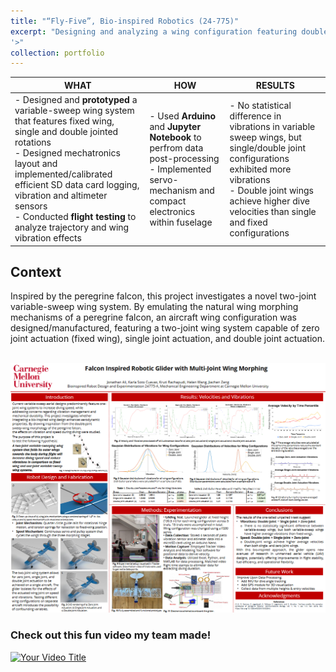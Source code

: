 ```yaml
---
title: "“Fly-Five”, Bio-inspired Robotics (24-775)"
excerpt: "Designing and analyzing a wing configuration featuring double joint actuation <br/><img src='/images/PXL_20240429_171839662.png
'>"
collection: portfolio
---
```



| WHAT | HOW | RESULTS |
|------|-----|---------|
| - Designed and **prototyped** a variable-sweep wing system that features fixed wing, single and double jointed rotations<br> - Designed mechatronics layout and implemented/calibrated efficient SD data card logging, vibration and altimeter sensors<br> - Conducted **flight testing** to analyze trajectory and wing vibration effects | - Used **Arduino** and **Jupyter Notebook** to perfrom data post-processing <br> - Implemented servo-mechanism and compact electronics within fuselage <br> | - No statistical difference in vibrations in variable sweep wings, but single/double joint configurations exhibited more vibrations <br> - Double joint wings achieve higher dive velocities than single and fixed configurations |

## Context
Inspired by the peregrine falcon, this project investigates a novel two-joint variable-sweep wing system. By emulating the natural wing morphing mechanisms of a peregrine falcon, an aircraft wing configuration was designed/manufactured, featuring a two-joint wing system capable of zero joint actuation (fixed wing), single joint actuation, and double joint actuation.

<br/><img src='/images/poster_bioinspired.png'>

###  Check out this fun video my team made!

[![Your Video Title](https://img.youtube.com/vi/YOUR_VIDEO_ID/maxresdefault.jpg)](https://www.youtube.com/watch?v=sQKwbzWWPtY)





